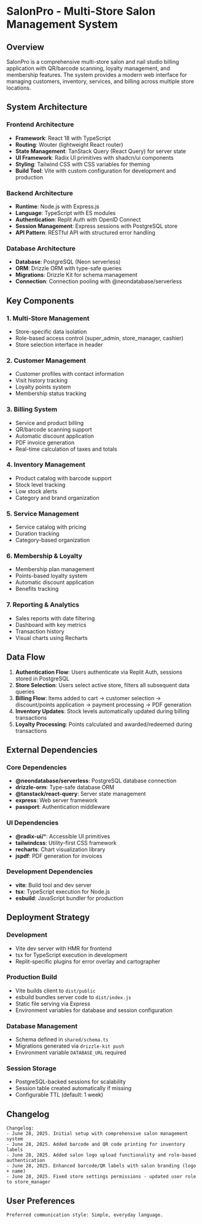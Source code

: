 # SalonPro - Multi-Store Salon Management System

## Overview

SalonPro is a comprehensive multi-store salon and nail studio billing application with QR/barcode scanning, loyalty management, and membership features. The system provides a modern web interface for managing customers, inventory, services, and billing across multiple store locations.

## System Architecture

### Frontend Architecture
- **Framework**: React 18 with TypeScript
- **Routing**: Wouter (lightweight React router)
- **State Management**: TanStack Query (React Query) for server state
- **UI Framework**: Radix UI primitives with shadcn/ui components
- **Styling**: Tailwind CSS with CSS variables for theming
- **Build Tool**: Vite with custom configuration for development and production

### Backend Architecture
- **Runtime**: Node.js with Express.js
- **Language**: TypeScript with ES modules
- **Authentication**: Replit Auth with OpenID Connect
- **Session Management**: Express sessions with PostgreSQL store
- **API Pattern**: RESTful API with structured error handling

### Database Architecture
- **Database**: PostgreSQL (Neon serverless)
- **ORM**: Drizzle ORM with type-safe queries
- **Migrations**: Drizzle Kit for schema management
- **Connection**: Connection pooling with @neondatabase/serverless

## Key Components

### 1. Multi-Store Management
- Store-specific data isolation
- Role-based access control (super_admin, store_manager, cashier)
- Store selection interface in header

### 2. Customer Management
- Customer profiles with contact information
- Visit history tracking
- Loyalty points system
- Membership status tracking

### 3. Billing System
- Service and product billing
- QR/barcode scanning support
- Automatic discount application
- PDF invoice generation
- Real-time calculation of taxes and totals

### 4. Inventory Management
- Product catalog with barcode support
- Stock level tracking
- Low stock alerts
- Category and brand organization

### 5. Service Management
- Service catalog with pricing
- Duration tracking
- Category-based organization

### 6. Membership & Loyalty
- Membership plan management
- Points-based loyalty system
- Automatic discount application
- Benefits tracking

### 7. Reporting & Analytics
- Sales reports with date filtering
- Dashboard with key metrics
- Transaction history
- Visual charts using Recharts

## Data Flow

1. **Authentication Flow**: Users authenticate via Replit Auth, sessions stored in PostgreSQL
2. **Store Selection**: Users select active store, filters all subsequent data queries
3. **Billing Flow**: Items added to cart → customer selection → discount/points application → payment processing → PDF generation
4. **Inventory Updates**: Stock levels automatically updated during billing transactions
5. **Loyalty Processing**: Points calculated and awarded/redeemed during transactions

## External Dependencies

### Core Dependencies
- **@neondatabase/serverless**: PostgreSQL database connection
- **drizzle-orm**: Type-safe database ORM
- **@tanstack/react-query**: Server state management
- **express**: Web server framework
- **passport**: Authentication middleware

### UI Dependencies
- **@radix-ui/***: Accessible UI primitives
- **tailwindcss**: Utility-first CSS framework
- **recharts**: Chart visualization library
- **jspdf**: PDF generation for invoices

### Development Dependencies
- **vite**: Build tool and dev server
- **tsx**: TypeScript execution for Node.js
- **esbuild**: JavaScript bundler for production

## Deployment Strategy

### Development
- Vite dev server with HMR for frontend
- tsx for TypeScript execution in development
- Replit-specific plugins for error overlay and cartographer

### Production Build
- Vite builds client to `dist/public`
- esbuild bundles server code to `dist/index.js`
- Static file serving via Express
- Environment variables for database and session configuration

### Database Management
- Schema defined in `shared/schema.ts`
- Migrations generated via `drizzle-kit push`
- Environment variable `DATABASE_URL` required

### Session Storage
- PostgreSQL-backed sessions for scalability
- Session table created automatically if missing
- Configurable TTL (default: 1 week)

## Changelog

```
Changelog:
- June 28, 2025. Initial setup with comprehensive salon management system
- June 28, 2025. Added barcode and QR code printing for inventory labels
- June 28, 2025. Added salon logo upload functionality and role-based authentication
- June 28, 2025. Enhanced barcode/QR labels with salon branding (logo + name)
- June 28, 2025. Fixed store settings permissions - updated user role to store_manager
```

## User Preferences

```
Preferred communication style: Simple, everyday language.
```
